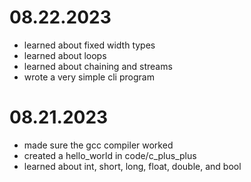 # 08.22.2023

- learned about fixed width types
- learned about loops
- learned about chaining and streams
- wrote a very simple cli program

# 08.21.2023

- made sure the gcc compiler worked
- created a hello_world in code/c_plus_plus
- learned about int, short, long, float, double, and bool
